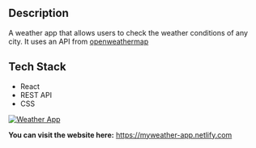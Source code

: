 ## Description
A weather app that allows users to check the weather conditions of any city. It uses an API from [openweathermap](https://openweathermap.org/)

## Tech Stack
* React
* REST API
* CSS


[![Weather App](https://i.gyazo.com/e30b10fb0f7c5622eb2a731971c845b4.gif)](https://gyazo.com/e30b10fb0f7c5622eb2a731971c845b4)

**You can visit the website here:** https://myweather-app.netlify.com
